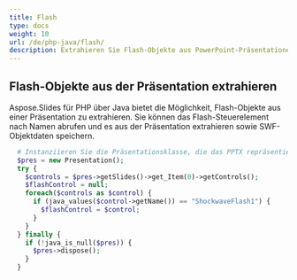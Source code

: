 ```yaml
---
title: Flash
type: docs
weight: 10
url: /de/php-java/flash/
description: Extrahieren Sie Flash-Objekte aus PowerPoint-Präsentationen mit PHP
---
```


## **Flash-Objekte aus der Präsentation extrahieren**

Aspose.Slides für PHP über Java bietet die Möglichkeit, Flash-Objekte aus einer Präsentation zu extrahieren. Sie können das Flash-Steuerelement nach Namen abrufen und es aus der Präsentation extrahieren sowie SWF-Objektdaten speichern.

```php
  # Instanziieren Sie die Präsentationsklasse, die das PPTX repräsentiert
  $pres = new Presentation();
  try {
    $controls = $pres->getSlides()->get_Item(0)->getControls();
    $flashControl = null;
    foreach($controls as $control) {
      if (java_values($control->getName()) == "ShockwaveFlash1") {
        $flashControl = $control;
      }
    }
  } finally {
    if (!java_is_null($pres)) {
      $pres->dispose();
    }
  }
```